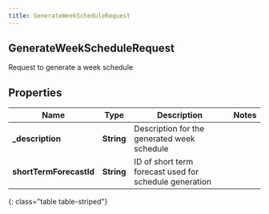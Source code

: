 ```yaml
---
title: GenerateWeekScheduleRequest
---
```

## GenerateWeekScheduleRequest
Request to generate a week schedule

## Properties

|Name | Type | Description | Notes|
|------------ | ------------- | ------------- | -------------|
| **_description** | **String** | Description for the generated week schedule | |
| **shortTermForecastId** | **String** | ID of short term forecast used for schedule generation | |
{: class="table table-striped"}


